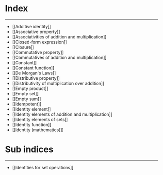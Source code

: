 # Index
---
- [[Additive identity]]
- [[Associative property]]
- [[Associativities of addition and multiplication]]
- [[Closed-form expression]]
- [[Closure]]
- [[Commutative property]]
- [[Commutatives of addition and multiplication]]
- [[Constant]]
- [[Constant function]]
- [[De Morgan's Laws]]
- [[Distributive property]]
- [[Distributivity of multiplication over addition]]
- [[Empty product]]
- [[Empty set]]
- [[Empty sum]]
- [[Idempotent]]
- [[Identity element]]
- [[Identity elements of addition and multiplication]]
- [[Identity elements of sets]]
- [[Identity function]]
- [[Identity (mathematics)]]

# Sub indices
---
- [[Identities for set operations]]